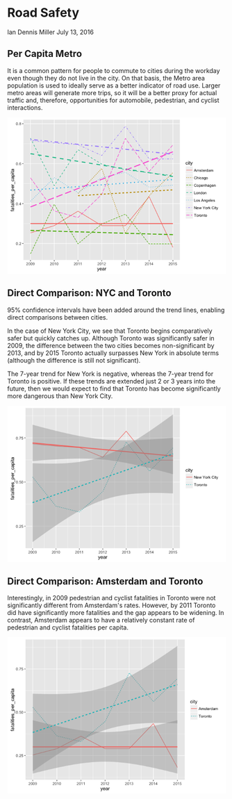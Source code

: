 Road Safety
================
Ian Dennis Miller
July 13, 2016

Per Capita Metro
----------------

It is a common pattern for people to commute to cities during the workday even though they do not live in the city. On that basis, the Metro area population is used to ideally serve as a better indicator of road use. Larger metro areas will generate more trips, so it will be a better proxy for actual traffic and, therefore, opportunities for automobile, pedestrian, and cyclist interactions.

![](exploratory_files/figure-markdown_github/per_capita_metro-1.png)<!-- -->

Direct Comparison: NYC and Toronto
----------------------------------

95% confidence intervals have been added around the trend lines, enabling direct comparisons between cities.

In the case of New York City, we see that Toronto begins comparatively safer but quickly catches up. Although Toronto was significantly safer in 2009, the difference between the two cities becomes non-significant by 2013, and by 2015 Toronto actually surpasses New York in absolute terms (although the difference is still not significant).

The 7-year trend for New York is negative, whereas the 7-year trend for Toronto is positive. If these trends are extended just 2 or 3 years into the future, then we would expect to find that Toronto has become significantly more dangerous than New York City.

![](exploratory_files/figure-markdown_github/nyc_toronto-1.png)<!-- -->

Direct Comparison: Amsterdam and Toronto
----------------------------------------

Interestingly, in 2009 pedestrian and cyclist fatalities in Toronto were not significantly different from Amsterdam's rates. However, by 2011 Toronto did have significantly more fatalities and the gap appears to be widening. In contrast, Amsterdam appears to have a relatively constant rate of pedestrian and cyclist fatalities per capita.

![](exploratory_files/figure-markdown_github/amsterdam_toronto-1.png)<!-- -->
